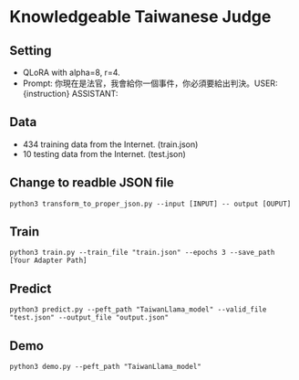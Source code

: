 # Knowledgeable Taiwanese Judge

## Setting
- QLoRA with alpha=8, r=4.
- Prompt: 你現在是法官，我會給你一個事件，你必須要給出判決。USER: {instruction} ASSISTANT:

## Data
- 434 training data from the Internet. (train.json)
- 10  testing data from the Internet. (test.json)

## Change to readble JSON file
```
python3 transform_to_proper_json.py --input [INPUT] -- output [OUPUT]
```

## Train
```
python3 train.py --train_file "train.json" --epochs 3 --save_path [Your Adapter Path]
```

## Predict
```
python3 predict.py --peft_path "TaiwanLlama_model" --valid_file "test.json" --output_file "output.json"
```

## Demo
```
python3 demo.py --peft_path "TaiwanLlama_model"
```

